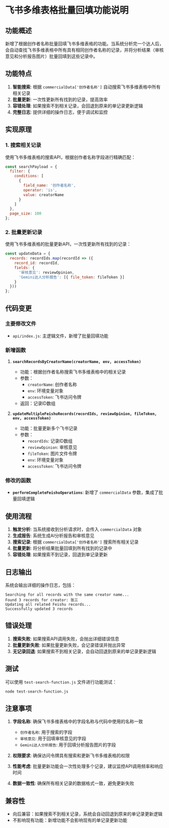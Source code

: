 # 飞书多维表格批量回填功能说明

## 功能概述

新增了根据创作者名称批量回填飞书多维表格的功能。当系统分析完一个达人后，会自动查找飞书多维表格中所有具有相同创作者名称的记录，并将分析结果（审核意见和分析报告图片）批量回填到这些记录中。

## 功能特点

1. **智能搜索**: 根据 `commercialData['创作者名称']` 自动搜索飞书多维表格中所有相关记录
2. **批量更新**: 一次性更新所有找到的记录，提高效率
3. **容错处理**: 如果搜索不到相关记录，会回退到原来的单记录更新逻辑
4. **完整日志**: 提供详细的操作日志，便于调试和监控

## 实现原理

### 1. 搜索相关记录

使用飞书多维表格的搜索API，根据创作者名称字段进行精确匹配：

```javascript
const searchPayload = {
  filter: {
    conditions: [
      {
        field_name: '创作者名称',
        operator: 'is',
        value: creatorName
      }
    ]
  },
  page_size: 100
};
```

### 2. 批量更新记录

使用飞书多维表格的批量更新API，一次性更新所有找到的记录：

```javascript
const updateData = {
  records: recordIds.map(recordId => ({
    record_id: recordId,
    fields: {
      '审核意见': reviewOpinion,
      'Gemini达人分析报告': [{ file_token: fileToken }]
    }
  }))
};
```

## 代码变更

### 主要修改文件

- `api/index.js`: 主逻辑文件，新增了批量回填功能

### 新增函数

1. **`searchRecordsByCreatorName(creatorName, env, accessToken)`**
   - 功能：根据创作者名称搜索飞书多维表格中的相关记录
   - 参数：
     - `creatorName`: 创作者名称
     - `env`: 环境变量对象
     - `accessToken`: 飞书访问令牌
   - 返回：记录ID数组

2. **`updateMultipleFeishuRecords(recordIds, reviewOpinion, fileToken, env, accessToken)`**
   - 功能：批量更新多个飞书记录
   - 参数：
     - `recordIds`: 记录ID数组
     - `reviewOpinion`: 审核意见
     - `fileToken`: 图片文件令牌
     - `env`: 环境变量对象
     - `accessToken`: 飞书访问令牌

### 修改的函数

- **`performCompleteFeishuOperations`**: 新增了 `commercialData` 参数，集成了批量回填逻辑

## 使用流程

1. **触发分析**: 当系统接收到分析请求时，会传入 `commercialData` 对象
2. **生成报告**: 系统生成AI分析报告和审核意见
3. **搜索记录**: 根据 `commercialData['创作者名称']` 搜索所有相关记录
4. **批量更新**: 将分析结果批量回填到所有找到的记录中
5. **容错处理**: 如果搜索不到记录，回退到单记录更新

## 日志输出

系统会输出详细的操作日志，包括：

```
Searching for all records with the same creator name...
Found 3 records for creator: 张三
Updating all related Feishu records...
Successfully updated 3 records
```

## 错误处理

1. **搜索失败**: 如果搜索API调用失败，会抛出详细错误信息
2. **批量更新失败**: 如果批量更新失败，会记录错误并抛出异常
3. **无记录回退**: 如果搜索不到相关记录，会自动回退到原来的单记录更新逻辑

## 测试

可以使用 `test-search-function.js` 文件进行功能测试：

```bash
node test-search-function.js
```

## 注意事项

1. **字段名称**: 确保飞书多维表格中的字段名称与代码中使用的名称一致
   - `创作者名称`: 用于搜索的字段
   - `审核意见`: 用于回填审核意见的字段
   - `Gemini达人分析报告`: 用于回填分析报告图片的字段

2. **权限要求**: 确保访问令牌具有搜索和更新飞书多维表格的权限

3. **性能考虑**: 批量更新功能会一次性处理多个记录，建议监控API调用频率和响应时间

4. **数据一致性**: 确保所有相关记录的数据格式一致，避免更新失败

## 兼容性

- 向后兼容：如果搜索不到相关记录，系统会自动回退到原来的单记录更新逻辑
- 不影响现有功能：新增功能不会影响现有的单记录更新功能 